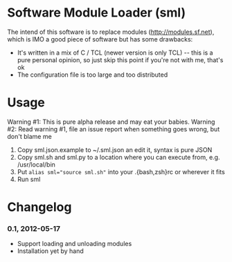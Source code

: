 # Software Module Loader (sml)

The intend of this software is to replace modules (<http://modules.sf.net>), which is IMO a good piece of software but has some drawbacks:

+ It's written in a mix of C / TCL (newer version is only TCL) -- this is a pure personal opinion, so just skip this point if you're not with me, that's ok
+ The configuration file is too large and too distributed

# Usage

Warning #1: This is pure alpha release and may eat your babies.
Warning #2: Read warning #1, file an issue report when something goes wrong, but don't blame me

1. Copy sml.json.example to ~/.sml.json an edit it, syntax is pure JSON
2. Copy sml.sh and sml.py to a location where you can execute from, e.g. /usr/local/bin
3. Put `alias sml="source sml.sh"` into your .{bash,zsh}rc or wherever it fits
4. Run sml

# Changelog

### 0.1, 2012-05-17

- Support loading and unloading modules
- Installation yet by hand

